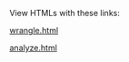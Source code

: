 View HTMLs with these links: 

[wrangle.html](https://htmlpreview.github.io/?https://raw.githubusercontent.com/leaherb/Seattle-Collisions/master/R/analyze.html)

[analyze.html](https://htmlpreview.github.io/?https://raw.githubusercontent.com/leaherb/Seattle-Collisions/master/R/analyze.html)
